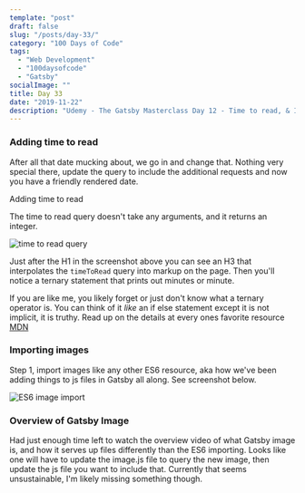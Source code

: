 ```yaml
---
template: "post"
draft: false
slug: "/posts/day-33/"
category: "100 Days of Code"
tags:
  - "Web Development"
  - "100daysofcode"
  - "Gatsby"
socialImage: ""
title: Day 33 
date: "2019-11-22"
description: "Udemy - The Gatsby Masterclass Day 12 - Time to read, & Importing images"
---
```


### Adding time to read

After all that date mucking about, we go in and change that. Nothing very special there, update the query to include the additional requests and now you have a friendly rendered date.

Adding time to read

The time to read query doesn't take any arguments, and it returns an integer.

![time to read query](/2019-11-22-time-to-read.png)

Just after the H1 in the screenshot above you can see an H3 that interpolates the `timeToRead` query into markup on the page. Then you'll notice a ternary statement that prints out minutes or minute. 

If you are like me, you likely forget or just don't know what a ternary operator is. You can think of it _like_ an if else statement except it is not implicit, it is truthy. Read up on the details at every ones favorite resource [MDN](https://developer.mozilla.org/en-US/docs/Web/JavaScript/Reference/Operators/Conditional_Operator)

### Importing images

Step 1, import images like any other ES6 resource, aka how we've been adding things to js files in Gatsby all along. See screenshot below.


![ES6 image import](/2019-11-22-ES6-import-image.png)

### Overview of Gatsby Image

Had just enough time left to watch the overview video of what Gatsby image is, and how it serves up files differently than the ES6 importing. Looks like one will have to update the image.js file to query the new image, then update the js file you want to include that. Currently that seems unsustainable, I'm likely missing something though.
